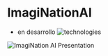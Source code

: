# ImagiNationAI
- en desarrollo
![technologies](https://github.com/lmontejo91/ImagiNationAI_Project/assets/82604676/4af828ca-b90c-458d-ad6e-5f58f76e3da1)

![ImagiNation AI Presentation](https://github.com/lmontejo91/ImagiNationAI_Project/assets/82604676/b477d828-bbba-48fd-8ceb-b666fa344dd4)
